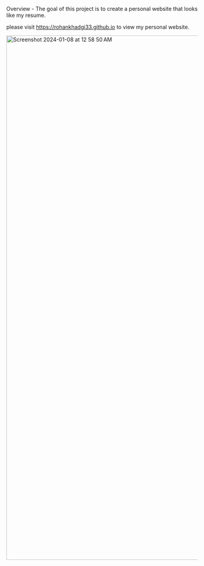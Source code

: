 Overview - The goal of this project is to create a personal website that looks like my resume.

please visit https://rohankhadgi33.github.io to view my personal website. 


<img width="1380" alt="Screenshot 2024-01-08 at 12 58 50 AM" src="https://github.com/rohankhadgi33/rohankhadgi33.github.io/assets/111203891/a17cdf27-daf4-4232-9148-cefeba6b0537">
